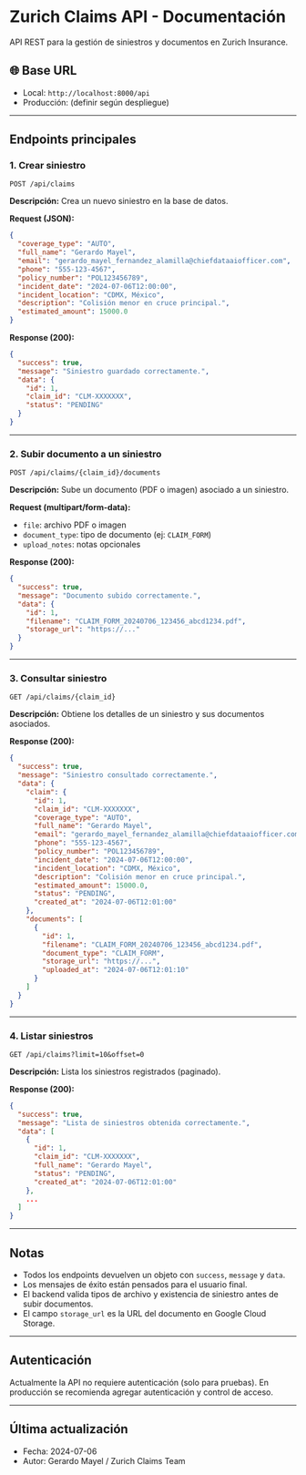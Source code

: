 # Zurich Claims API - Documentación

API REST para la gestión de siniestros y documentos en Zurich Insurance.

## 🌐 Base URL

- Local: `http://localhost:8000/api`
- Producción: (definir según despliegue)

---

## Endpoints principales

### 1. Crear siniestro
`POST /api/claims`

**Descripción:** Crea un nuevo siniestro en la base de datos.

**Request (JSON):**
```json
{
  "coverage_type": "AUTO",
  "full_name": "Gerardo Mayel",
  "email": "gerardo_mayel_fernandez_alamilla@chiefdataaiofficer.com",
  "phone": "555-123-4567",
  "policy_number": "POL123456789",
  "incident_date": "2024-07-06T12:00:00",
  "incident_location": "CDMX, México",
  "description": "Colisión menor en cruce principal.",
  "estimated_amount": 15000.0
}
```

**Response (200):**
```json
{
  "success": true,
  "message": "Siniestro guardado correctamente.",
  "data": {
    "id": 1,
    "claim_id": "CLM-XXXXXXX",
    "status": "PENDING"
  }
}
```

---

### 2. Subir documento a un siniestro
`POST /api/claims/{claim_id}/documents`

**Descripción:** Sube un documento (PDF o imagen) asociado a un siniestro.

**Request (multipart/form-data):**
- `file`: archivo PDF o imagen
- `document_type`: tipo de documento (ej: `CLAIM_FORM`)
- `upload_notes`: notas opcionales

**Response (200):**
```json
{
  "success": true,
  "message": "Documento subido correctamente.",
  "data": {
    "id": 1,
    "filename": "CLAIM_FORM_20240706_123456_abcd1234.pdf",
    "storage_url": "https://..."
  }
}
```

---

### 3. Consultar siniestro
`GET /api/claims/{claim_id}`

**Descripción:** Obtiene los detalles de un siniestro y sus documentos asociados.

**Response (200):**
```json
{
  "success": true,
  "message": "Siniestro consultado correctamente.",
  "data": {
    "claim": {
      "id": 1,
      "claim_id": "CLM-XXXXXXX",
      "coverage_type": "AUTO",
      "full_name": "Gerardo Mayel",
      "email": "gerardo_mayel_fernandez_alamilla@chiefdataaiofficer.com",
      "phone": "555-123-4567",
      "policy_number": "POL123456789",
      "incident_date": "2024-07-06T12:00:00",
      "incident_location": "CDMX, México",
      "description": "Colisión menor en cruce principal.",
      "estimated_amount": 15000.0,
      "status": "PENDING",
      "created_at": "2024-07-06T12:01:00"
    },
    "documents": [
      {
        "id": 1,
        "filename": "CLAIM_FORM_20240706_123456_abcd1234.pdf",
        "document_type": "CLAIM_FORM",
        "storage_url": "https://...",
        "uploaded_at": "2024-07-06T12:01:10"
      }
    ]
  }
}
```

---

### 4. Listar siniestros
`GET /api/claims?limit=10&offset=0`

**Descripción:** Lista los siniestros registrados (paginado).

**Response (200):**
```json
{
  "success": true,
  "message": "Lista de siniestros obtenida correctamente.",
  "data": [
    {
      "id": 1,
      "claim_id": "CLM-XXXXXXX",
      "full_name": "Gerardo Mayel",
      "status": "PENDING",
      "created_at": "2024-07-06T12:01:00"
    },
    ...
  ]
}
```

---

## Notas
- Todos los endpoints devuelven un objeto con `success`, `message` y `data`.
- Los mensajes de éxito están pensados para el usuario final.
- El backend valida tipos de archivo y existencia de siniestro antes de subir documentos.
- El campo `storage_url` es la URL del documento en Google Cloud Storage.

---

## Autenticación
Actualmente la API no requiere autenticación (solo para pruebas). En producción se recomienda agregar autenticación y control de acceso.

---

## Última actualización
- Fecha: 2024-07-06
- Autor: Gerardo Mayel / Zurich Claims Team 